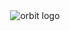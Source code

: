 <div align="center">
  <img alt="orbit logo" src="https://github.com/hiukky/orbit/raw/develop/assets/brand.png"/>
</div>

